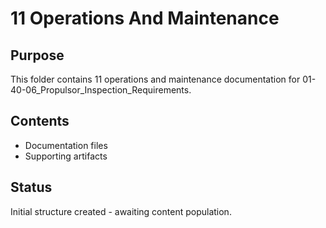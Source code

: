 # 11 Operations And Maintenance

## Purpose
This folder contains 11 operations and maintenance documentation for 01-40-06_Propulsor_Inspection_Requirements.

## Contents
- Documentation files
- Supporting artifacts

## Status
Initial structure created - awaiting content population.
